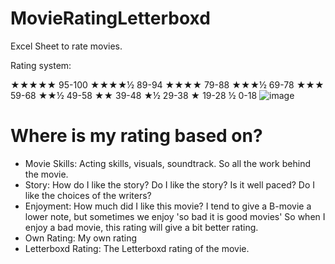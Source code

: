 # MovieRatingLetterboxd
Excel Sheet to rate movies.

Rating system:

★★★★★ 95-100
★★★★½ 89-94
★★★★ 79-88
★★★½ 69-78
★★★ 59-68
★★½ 49-58
★★ 39-48
★½ 29-38
★ 19-28
½ 0-18
![image](https://user-images.githubusercontent.com/51288761/110385282-0b041f00-805f-11eb-898b-9b53a3b94b29.png)


# Where is my rating based on?
- Movie Skills: Acting skills, visuals, soundtrack. So all the work behind the movie. 
- Story: How do I like the story? Do I like the story? Is it well paced? Do I like the choices of the writers?
- Enjoyment: How much did I like this movie? I tend to give a B-movie a lower note, but sometimes we enjoy 'so bad it is good movies' So when I enjoy a bad movie, this rating will give a bit better rating.
- Own Rating: My own rating
- Letterboxd Rating: The Letterboxd rating of the movie.

